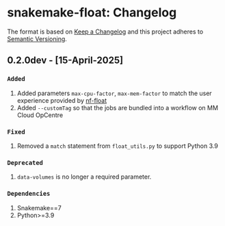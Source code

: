 # snakemake-float: Changelog

The format is based on [Keep a Changelog](https://keepachangelog.com/en/1.0.0/)
and this project adheres to [Semantic Versioning](https://semver.org/spec/v2.0.0.html).

## 0.2.0dev - [15-April-2025]

### `Added`

1. Added parameters `max-cpu-factor`, `max-mem-factor` to match the user experience provided by [nf-float](https://github.com/MemVerge/nf-float)
2. Added `--customTag` so that the jobs are bundled into a workflow on MM Cloud OpCentre

### `Fixed`

1. Removed a `match` statement from `float_utils.py` to support Python 3.9

### `Deprecated`

1. `data-volumes` is no longer a required parameter.

### `Dependencies`

1. Snakemake==7
2. Python>=3.9
